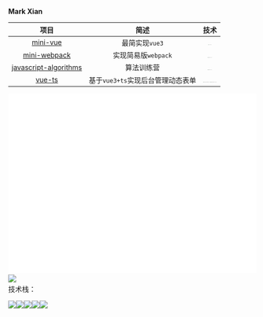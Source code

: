 **Mark Xian**


|                             项目                             |               简述                |                             技术                             |
| :----------------------------------------------------------: | :-------------------------------: | :----------------------------------------------------------: |
|     [mini-vue](https://github.com/xianjianlf2/mini-vue)      |          最简实现`vue3`           | <img src="https://gitee.com/mark_xian/graphic-bed/raw/master/202208111057239.png" alt="vue_icon_130791" style="zoom:5%;" /> |
| [mini-webpack](https://github.com/xianjianlf2/mini-webpack)  |        实现简易版`webpack`        | <img src="https://gitee.com/mark_xian/graphic-bed/raw/master/202208111059663.png" alt="javascript_icon_130900" style="zoom:5%;" /> |
| [javascript-algorithms](https://github.com/xianjianlf2/javascript-algorithms) |            算法训练营             | <img src="https://gitee.com/mark_xian/graphic-bed/raw/master/202208111059663.png" alt="javascript_icon_130900" style="zoom:5%;" /> |
|       [vue-ts](https://github.com/xianjianlf2/vue-ts)        | 基于`vue3+ts`实现后台管理动态表单 | <img src="https://gitee.com/mark_xian/graphic-bed/raw/master/202208111102026.png" alt="file_type_typescript_official_icon_130107" style="zoom:5%;" /><img src="C:/Users/116751/Downloads/webpack_original_logo_icon_146300.png" alt="webpack_original_logo_icon_146300" style="zoom:5%;" /> |



![Metrics](https://github.com/xianjianlf2/xianjianlf2/blob/main/github-metrics.svg)
![](https://raw.githubusercontent.com/xianjianlf2/xianjianlf2/main/assets/github-contribution-grid-snake.svg)              
技术栈：

<code><img src="https://cdn.jsdelivr.net/gh/devicons/devicon/icons/react/react-original.svg" width="60px;" /></code><code><img src="https://cdn.jsdelivr.net/gh/devicons/devicon/icons/flutter/flutter-original.svg" width="60px;" /></code><code><img src="https://cdn.jsdelivr.net/gh/devicons/devicon/icons/javascript/javascript-plain.svg" width="60px;" /></code><code><img src="https://cdn.jsdelivr.net/gh/devicons/devicon/icons/typescript/typescript-original.svg" width="60px;"/></code><code><img src="https://cdn.jsdelivr.net/gh/devicons/devicon/icons/vuejs/vuejs-original.svg" width="60px;" /></code>
